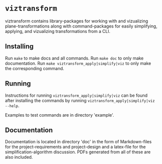 # `viztransform`

viztransform contains library-packages for working with and vizualizing
plane-transformations along with command-packages for easily simplifying,
applying, and vizualizing transformations from a CLI.

## Installing

Run `make` to make docs and all commands. Run `make doc` to only make
documentation. Run `make viztransform_apply|simplify|viz` to only make the
corresponding command.

## Running

Instructions for running `viztransform_apply|simplify|viz` can be found after
installing the commands by running `viztransform_apply|simplify|viz --help`.

Examples to test commands are in directory 'example'.

## Documentation

Documentation is located in directory 'doc' in the form of Markdown-files
for the project-requirements and project-design and a latex-file for the
simplification-algorithm discussion. PDFs generated from all of these are also
included.
